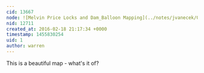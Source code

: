 ```yaml
---
cid: 13667
node: ![Melvin Price Locks and Dam_Balloon Mapping](../notes/jvanecek/02-18-2016/melvin-price-locks-dam_balloon-mapping)
nid: 12711
created_at: 2016-02-18 21:17:34 +0000
timestamp: 1455830254
uid: 1
author: warren
---
```


This is a beautiful map - what's it of?